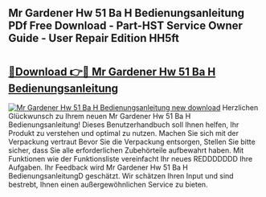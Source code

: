 ## Mr Gardener Hw 51 Ba H Bedienungsanleitung PDf Free Download - Part-HST Service Owner Guide - User Repair Edition HH5ft

# <h2><a href="http://df5pbhf.blite.top/?on=Mr+Gardener+Hw+51+Ba+H+Bedienungsanleitung">🔗Download 👉🔴 Mr Gardener Hw 51 Ba H Bedienungsanleitung</a></h2>

[![Mr Gardener Hw 51 Ba H Bedienungsanleitung new download](https://i.imgur.com/lujVjoI.png)](http://df5pbhf.blite.top/?on=Mr+Gardener+Hw+51+Ba+H+Bedienungsanleitung)
Herzlichen Glückwunsch zu Ihrem neuen Mr Gardener Hw 51 Ba H Bedienungsanleitung! Dieses Benutzerhandbuch soll Ihnen helfen, Ihr Produkt zu verstehen und optimal zu nutzen. Machen Sie sich mit der Verpackung vertraut Bevor Sie die Verpackung entsorgen, Stellen Sie bitte sicher, dass Sie alle erforderlichen Zubehörteile aufbewahrt haben. Mit Funktionen wie der Funktionsliste vereinfacht Ihr neues REDDDDDDD Ihre Aufgaben. Ihr Feedback wird Mr Gardener Hw 51 Ba H BedienungsanleitungD geschätzt. Wir schätzen Ihren Input und sind bestrebt, Ihnen einen außergewöhnlichen Service zu bieten.
